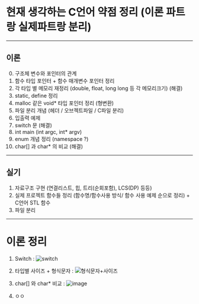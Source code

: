 # 현재 생각하는 C언어 약점 정리 (이론 파트랑 실제파트랑 분리)
---
## 이론
0. 구조체 변수와 포인터의 관계
0. 함수 타입 포인터 + 함수 매개변수 포인터 정리
0. 각 타입 별 메모리 재정리 (double, float, long long 등 각 메모리크기) (해결)
0. static, define  정리
0. malloc 같은 void* 타입 포인터 정리 (형변환)
0. 파일 분리 개념 (헤더 / 오브젝트파일 / C파일 분리) 
0. 입출력 예제
0. switch 문 (해결)
0. int main (int argc, int* argv) 
0. enum 개념 정리 (namespace ?)
0. char[] 과 char* 의 비교 (해결)
---
## 실기
1. 자료구조 구현 (연결리스트, 힙, 트리(순회포함), LCS(DP) 등등)
2. 실제 프로젝트 함수들 정리 (함수명/함수사용 방식/ 함수 사용 예제 순으로 정리) + C언어 STL 함수
3. 파일 분리
---
# 이론 정리
1. Switch : ![switch](https://user-images.githubusercontent.com/70988272/216491871-adbbd184-2bdc-4466-abd4-4cfca1acd6ec.JPG)
2. 타입별 사이즈 + 형식문자 : ![형식문자+사이즈](https://user-images.githubusercontent.com/70988272/216497050-1bee0d9d-334f-4a73-bd48-18d1ca632e26.JPG)

0. char[] 와 char* 비교 : ![image](https://user-images.githubusercontent.com/70988272/216499594-0c7f00d3-56be-4edd-81ca-d5bcf5e828b0.png)

0. ㅇㅇ
